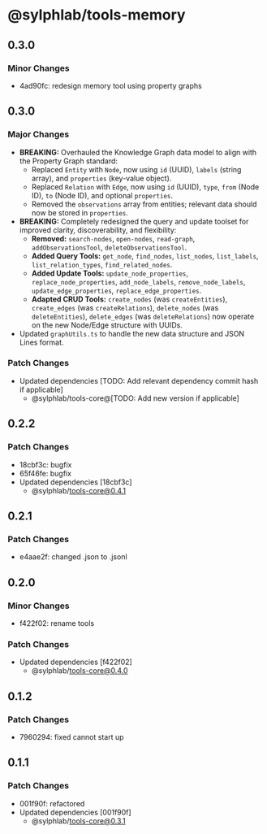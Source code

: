 # @sylphlab/tools-memory

## 0.3.0

### Minor Changes

- 4ad90fc: redesign memory tool using property graphs

## 0.3.0

### Major Changes

- **BREAKING:** Overhauled the Knowledge Graph data model to align with the Property Graph standard:
  - Replaced `Entity` with `Node`, now using `id` (UUID), `labels` (string array), and `properties` (key-value object).
  - Replaced `Relation` with `Edge`, now using `id` (UUID), `type`, `from` (Node ID), `to` (Node ID), and optional `properties`.
  - Removed the `observations` array from entities; relevant data should now be stored in `properties`.
- **BREAKING:** Completely redesigned the query and update toolset for improved clarity, discoverability, and flexibility:
  - **Removed:** `search-nodes`, `open-nodes`, `read-graph`, `addObservationsTool`, `deleteObservationsTool`.
  - **Added Query Tools:** `get_node`, `find_nodes`, `list_nodes`, `list_labels`, `list_relation_types`, `find_related_nodes`.
  - **Added Update Tools:** `update_node_properties`, `replace_node_properties`, `add_node_labels`, `remove_node_labels`, `update_edge_properties`, `replace_edge_properties`.
  - **Adapted CRUD Tools:** `create_nodes` (was `createEntities`), `create_edges` (was `createRelations`), `delete_nodes` (was `deleteEntities`), `delete_edges` (was `deleteRelations`) now operate on the new Node/Edge structure with UUIDs.
- Updated `graphUtils.ts` to handle the new data structure and JSON Lines format.

### Patch Changes

- Updated dependencies [TODO: Add relevant dependency commit hash if applicable]
  - @sylphlab/tools-core@[TODO: Add new version if applicable]

## 0.2.2

### Patch Changes

- 18cbf3c: bugfix
- 65f46fe: bugfix
- Updated dependencies [18cbf3c]
  - @sylphlab/tools-core@0.4.1

## 0.2.1

### Patch Changes

- e4aae2f: changed .json to .jsonl

## 0.2.0

### Minor Changes

- f422f02: rename tools

### Patch Changes

- Updated dependencies [f422f02]
  - @sylphlab/tools-core@0.4.0

## 0.1.2

### Patch Changes

- 7960294: fixed cannot start up

## 0.1.1

### Patch Changes

- 001f90f: refactored
- Updated dependencies [001f90f]
  - @sylphlab/tools-core@0.3.1
